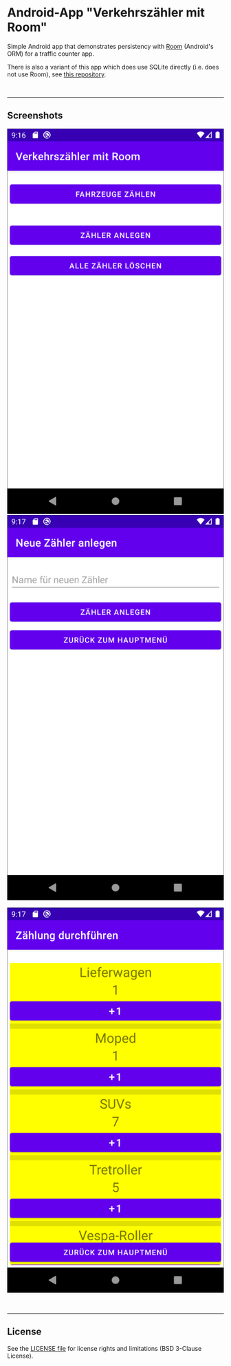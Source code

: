 # Android-App "Verkehrszähler mit Room" #

Simple Android app that demonstrates persistency with [Room](https://developer.android.com/training/data-storage/room/) (Android's ORM) for a traffic counter app.

There is also a variant of this app which does use SQLite directly (i.e. does not use Room), see [this repository](https://github.com/MDecker-MobileComputing).

<br>

----

## Screenshots ##

![Screenshot 1](screenshot_1.png)  ![Screenshot 2](screenshot_2.png)

![Screenshot 3](screenshot_3.png)

<br>

----

## License ##

See the [LICENSE file](LICENSE.md) for license rights and limitations (BSD 3-Clause License).
